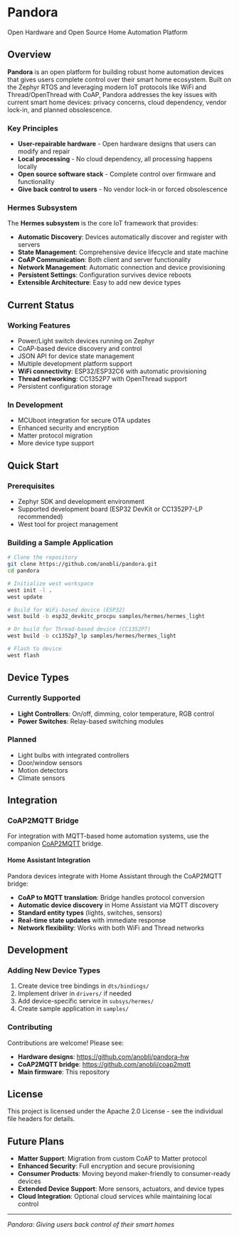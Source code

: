 # Pandora

Open Hardware and Open Source Home Automation Platform

## Overview

**Pandora** is an open platform for building robust home automation devices that gives users complete control over their smart home ecosystem. Built on the Zephyr RTOS and leveraging modern IoT protocols like WiFi and Thread/OpenThread with CoAP, Pandora addresses the key issues with current smart home devices: privacy concerns, cloud dependency, vendor lock-in, and planned obsolescence.

### Key Principles

- **User-repairable hardware** - Open hardware designs that users can modify and repair
- **Local processing** - No cloud dependency, all processing happens locally  
- **Open source software stack** - Complete control over firmware and functionality
- **Give back control to users** - No vendor lock-in or forced obsolescence

### Hermes Subsystem

The **Hermes subsystem** is the core IoT framework that provides:

- **Automatic Discovery**: Devices automatically discover and register with servers
- **State Management**: Comprehensive device lifecycle and state machine
- **CoAP Communication**: Both client and server functionality
- **Network Management**: Automatic connection and device provisioning
- **Persistent Settings**: Configuration survives device reboots
- **Extensible Architecture**: Easy to add new device types

## Current Status

### Working Features
- Power/Light switch devices running on Zephyr
- CoAP-based device discovery and control
- JSON API for device state management
- Multiple development platform support
- **WiFi connectivity**: ESP32/ESP32C6 with automatic provisioning
- **Thread networking**: CC1352P7 with OpenThread support
- Persistent configuration storage

### In Development
- MCUboot integration for secure OTA updates
- Enhanced security and encryption
- Matter protocol migration
- More device type support

## Quick Start

### Prerequisites
- Zephyr SDK and development environment
- Supported development board (ESP32 DevKit or CC1352P7-LP recommended)
- West tool for project management

### Building a Sample Application

```bash
# Clone the repository
git clone https://github.com/anobli/pandora.git
cd pandora

# Initialize west workspace
west init -l .
west update

# Build for WiFi-based device (ESP32)
west build -b esp32_devkitc_procpu samples/hermes/hermes_light

# Or build for Thread-based device (CC1352P7)
west build -b cc1352p7_lp samples/hermes/hermes_light

# Flash to device
west flash
```

## Device Types

### Currently Supported
- **Light Controllers**: On/off, dimming, color temperature, RGB control
- **Power Switches**: Relay-based switching modules

### Planned
- Light bulbs with integrated controllers
- Door/window sensors
- Motion detectors
- Climate sensors

## Integration

### CoAP2MQTT Bridge
For integration with MQTT-based home automation systems, use the companion [CoAP2MQTT](https://github.com/anobli/coap2mqtt) bridge.

#### Home Assistant Integration
Pandora devices integrate with Home Assistant through the CoAP2MQTT bridge:
- **CoAP to MQTT translation**: Bridge handles protocol conversion
- **Automatic device discovery** in Home Assistant via MQTT discovery
- **Standard entity types** (lights, switches, sensors)
- **Real-time state updates** with immediate response
- **Network flexibility**: Works with both WiFi and Thread networks

## Development

### Adding New Device Types

1. Create device tree bindings in `dts/bindings/`
2. Implement driver in `drivers/` if needed
3. Add device-specific service in `subsys/hermes/`
4. Create sample application in `samples/`

### Contributing

Contributions are welcome! Please see:
- **Hardware designs**: https://github.com/anobli/pandora-hw
- **CoAP2MQTT bridge**: https://github.com/anobli/coap2mqtt
- **Main firmware**: This repository

## License

This project is licensed under the Apache 2.0 License - see the individual file headers for details.

## Future Plans

- **Matter Support**: Migration from custom CoAP to Matter protocol
- **Enhanced Security**: Full encryption and secure provisioning
- **Consumer Products**: Moving beyond maker-friendly to consumer-ready devices
- **Extended Device Support**: More sensors, actuators, and device types
- **Cloud Integration**: Optional cloud services while maintaining local control

---

*Pandora: Giving users back control of their smart homes*